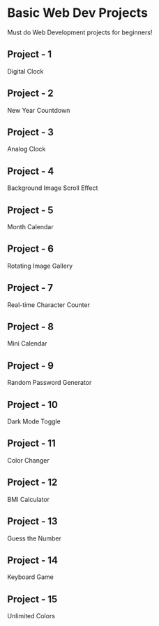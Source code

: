 # Basic Web Dev Projects
 Must do Web Development projects for beginners!

 ## Project - 1
 Digital Clock

 ## Project - 2
 New Year Countdown

 ## Project - 3
 Analog Clock

 ## Project - 4
 Background Image Scroll Effect

 ## Project - 5
 Month Calendar

 ## Project - 6
 Rotating Image Gallery

 ## Project - 7
 Real-time Character Counter

 ## Project - 8
 Mini Calendar

 ## Project - 9
 Random Password Generator

 ## Project - 10
 Dark Mode Toggle

 ## Project - 11
 Color Changer

 ## Project - 12
 BMI Calculator

 ## Project - 13
 Guess the Number

 ## Project - 14
 Keyboard Game

 ## Project - 15
 Unlimited Colors
